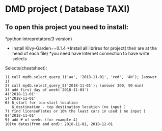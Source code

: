 # DMD project ( Database TAXI)


## To open this project you need to install:
  *python intrepretatore(3 version)
  * install Kivy-Garden==0.1.4
  *Install all librires for project( their are at the head of each file)
  *you need have Internet connection to have write selects
  
  Selects(cheatsheet):


    1) call mydb.select_query_1('aa', '2018-11-01', 'red', 'AN'); (answer 1)
    2) call mydb.select_query_5('2018-11-01'); (answer 300, 90 min)
    3) add first day of week('2018-11-03')
    4)'2018-11-01'
    5)'2018-11-01'
    6) 6_start for top-start location
       6_destination - top destination location (no input )
    7) find licensePlates or 10% the least cars in used ( no input )
    8)'2018-11-01'
    9) add # of weeks (for example 4)
    10)to dates(from and end): 2018-11-01, 2018-12-01

